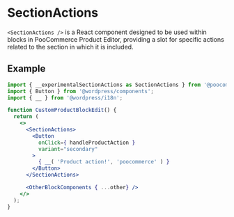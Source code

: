 # SectionActions

`<SectionActions />` is a React component designed to be used within blocks in PooCommerce Product Editor,
providing a slot for specific actions related to the section in which it is included.

## Example

```jsx
import { __experimentalSectionActions as SectionActions } from '@poocommerce/product-editor'
import { Button } from '@wordpress/components';
import { __ } from '@wordpress/i18n';

function CustomProductBlockEdit() {
  return (
    <>
      <SectionActions>
        <Button
          onClick={ handleProductAction }
          variant="secondary"
        >
          { __( 'Product action!', 'poocommerce' ) }
        </Button>
      </SectionActions>

      <OtherBlockComponents { ...other} />
    </>
  );
}
```

